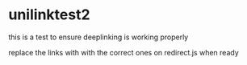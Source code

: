 # unilinktest2
this is a test to ensure deeplinking is working properly

replace the links with with the correct ones on redirect.js when  ready